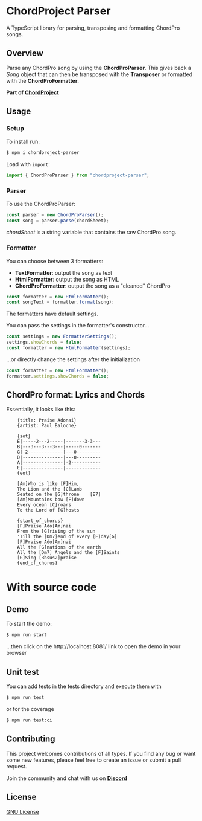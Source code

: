 # ChordProject Parser

A TypeScript library for parsing, transposing and formatting ChordPro songs.

## Overview

Parse any ChordPro song by using the **ChordProParser**.
This gives back a *Song* object that can then be transposed with the **Transposer** or formatted with the **ChordProFormatter**.

**Part of [ChordProject](https://chordproject.com/)**

## Usage

### Setup

To install run:

```sh
$ npm i chordproject-parser
```

Load with `import`:

```typescript
import { ChordProParser } from "chordproject-parser";
```

### Parser

To use the ChordProParser:

```typescript
const parser = new ChordProParser();
const song = parser.parse(chordSheet);
```
*chordSheet* is a string variable that contains the raw ChordPro song.

### Formatter

You can choose between 3 formatters: 
- **TextFormatter**: output the song as text
- **HtmlFormatter**: output the song as HTML
- **ChordProFormatter**: output the song as a "cleaned" ChordPro

```typescript
const formatter = new HtmlFormatter();
const songText = formatter.format(song);
```

The formatters have default settings.

You can pass the settings in the formatter's constructor...

```typescript
const settings = new FormatterSettings();
settings.showChords = false;
const formatter = new HtmlFormatter(settings);
```

...or directly change the settings after the initialization

```typescript
const formatter = new HtmlFormatter();
formatter.settings.showChords = false;
```

## ChordPro format: Lyrics and Chords

Essentially, it looks like this:

```
    {title: Praise Adonai}
    {artist: Paul Baloche}

    {sot}
    E|-----2---2-----|-------3-3---
    B|---3---3---3---|-----0-------
    G|-2-------------|---0---------
    D|---------------|---0---------
    A|---------------|-2-----------
    E|---------------|-------------
    {eot}

    [Am]Who is like [F]Him,
    The Lion and the [C]Lamb
    Seated on the [G]throne    [E7]
    [Am]Mountains bow [F]down
    Every ocean [C]roars
    To the Lord of [G]hosts

    {start_of_chorus}
    [F]Praise Ado[Am]nai
    From the [G]rising of the sun
    'Till the [Dm7]end of every [F]day[G]
    [F]Praise Ado[Am]nai
    All the [G]nations of the earth
    All the [Dm7] Angels and the [F]Saints
    [G]Sing [Bbsus2]praise
    {end_of_chorus}
```

# With source code

## Demo

To start the demo:

```sh
$ npm run start
```

...then click on the http://localhost:8081/ link to open the demo in your browser

## Unit test

You can add tests in the tests directory and execute them with

```sh
$ npm run test
```

or for the coverage

```sh
$ npm run test:ci
```
## Contributing

This project welcomes contributions of all types. If you find any bug or want some new features, please feel free to create an issue or submit a pull request.

Join the community and chat with us on **[Discord](https://discord.gg/ZQAgwBC9c8)**

## License
[GNU License](LICENSE)
